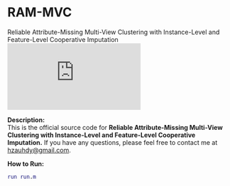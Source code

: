 

# RAM-MVC  
Reliable Attribute-Missing Multi-View Clustering with Instance-Level and Feature-Level Cooperative Imputation
![Framework](https://github.com/DayuHuu/RAMMVC/f2.pdf)

**Description:**  
This is the official source code for **Reliable Attribute-Missing Multi-View Clustering with Instance-Level and Feature-Level Cooperative Imputation.** If you have any questions, please feel free to contact me at hzauhdy@gmail.com.

**How to Run:**  
```Matlab
run run.m
```




